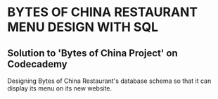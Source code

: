 # BYTES OF CHINA RESTAURANT MENU DESIGN WITH SQL
## Solution to 'Bytes of China Project' on Codecademy
Designing Bytes of China Restaurant's database schema so that it can display its menu on its new website.
